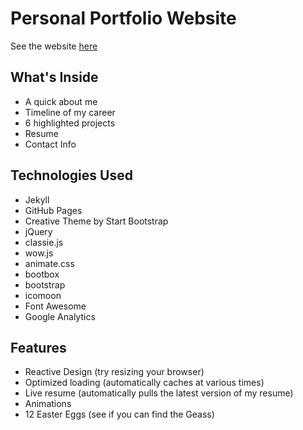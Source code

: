 # Personal Portfolio Website

See the website <a href="http://spencer-shadley.github.io/" target="_blank">here</a>

## What's Inside

 - A quick about me
 - Timeline of my career
 - 6 highlighted projects
 - Resume
 - Contact Info

## Technologies Used

 - Jekyll
 - GitHub Pages
 - Creative Theme by Start Bootstrap
 - jQuery
 - classie.js
 - wow.js
 - animate.css
 - bootbox
 - bootstrap
 - icomoon
 - Font Awesome
 - Google Analytics

## Features

 - Reactive Design (try resizing your browser)
 - Optimized loading (automatically caches at various times)
 - Live resume (automatically pulls the latest version of my resume)
 - Animations
 - 12 Easter Eggs (see if you can find the Geass)
